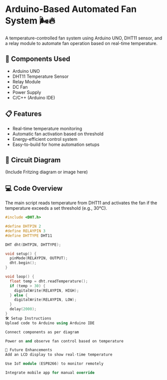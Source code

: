 # Arduino-Based Automated Fan System 🌬️🔥

A temperature-controlled fan system using Arduino UNO, DHT11 sensor, and a relay module to automate fan operation based on real-time temperature.

## 🧰 Components Used
- Arduino UNO
- DHT11 Temperature Sensor
- Relay Module
- DC Fan
- Power Supply
- C/C++ (Arduino IDE)

## 📋 Features
- Real-time temperature monitoring
- Automatic fan activation based on threshold
- Energy-efficient control system
- Easy-to-build for home automation setups

## 🔌 Circuit Diagram
(Include Fritzing diagram or image here)

## 💻 Code Overview
The main script reads temperature from DHT11 and activates the fan if the temperature exceeds a set threshold (e.g., 30°C).

```cpp
#include <DHT.h>

#define DHTPIN 2
#define RELAYPIN 3
#define DHTTYPE DHT11

DHT dht(DHTPIN, DHTTYPE);

void setup() {
  pinMode(RELAYPIN, OUTPUT);
  dht.begin();
}

void loop() {
  float temp = dht.readTemperature();
  if (temp > 30) {
    digitalWrite(RELAYPIN, HIGH);
  } else {
    digitalWrite(RELAYPIN, LOW);
  }
  delay(2000);
}
🛠️ Setup Instructions
Upload code to Arduino using Arduino IDE

Connect components as per diagram

Power on and observe fan control based on temperature

📌 Future Enhancements
Add an LCD display to show real-time temperature

Use IoT module (ESP8266) to monitor remotely

Integrate mobile app for manual override

